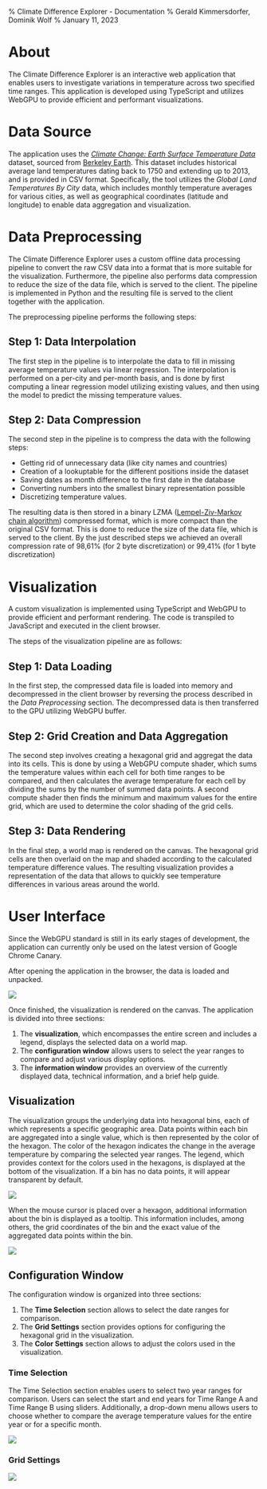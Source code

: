 % Climate Difference Explorer - Documentation
% Gerald Kimmersdorfer, Dominik Wolf
% January 11, 2023

# About

The Climate Difference Explorer is an interactive web application that enables users to investigate variations in temperature across two specified time ranges. This application is developed using TypeScript and utilizes WebGPU to provide efficient and performant visualizations.

# Data Source

The application uses the [_Climate Change: Earth Surface Temperature Data_](https://www.kaggle.com/datasets/berkeleyearth/climate-change-earth-surface-temperature-data) dataset, sourced from [Berkeley Earth](http://berkeleyearth.org/about/). This dataset includes historical average land temperatures dating back to 1750 and extending up to 2013, and is provided in CSV format. Specifically, the tool utilizes the _Global Land Temperatures By City_ data, which includes monthly temperature averages for various cities, as well as geographical coordinates (latitude and longitude) to enable data aggregation and visualization.

# Data Preprocessing

The Climate Difference Explorer uses a custom offline data processing pipeline to convert the raw CSV data into a format that is more suitable for the visualization. Furthermore, the pipeline also performs data compression to reduce the size of the data file, which is served to the client. The pipeline is implemented in Python and the resulting file is served to the client together with the application.

The preprocessing pipeline performs the following steps:

## Step 1: Data Interpolation

The first step in the pipeline is to interpolate the data to fill in missing average temperature values via linear regression. The interpolation is performed on a per-city and per-month basis, and is done by first computing a linear regression model utilizing existing values, and then using the model to predict the missing temperature values.

## Step 2: Data Compression

The second step in the pipeline is to compress the data with the following steps:

* Getting rid of unnecessary data (like city names and countries)
* Creation of a lookuptable for the different positions inside the dataset
* Saving dates as month difference to the first date in the database
* Converting numbers into the smallest binary representation possible
* Discretizing temperature values.

The resulting data is then stored in a binary LZMA ([Lempel-Ziv-Markov chain algorithm](https://en.wikipedia.org/wiki/Lempel%E2%80%93Ziv%E2%80%93Markov_chain_algorithm)) compressed format, which is more compact than the original CSV format. This is done to reduce the size of the data file, which is served to the client. By the just described steps we achieved an overall compression rate of 98,61% (for 2 byte discretization) or 99,41% (for 1 byte discretization)

# Visualization

A custom visualization is implemented using TypeScript and WebGPU to provide efficient and performant rendering. The code is transpiled to JavaScript and executed in the client browser.

The steps of the visualization pipeline are as follows:

## Step 1: Data Loading

In the first step, the compressed data file is loaded into memory and decompressed in the client browser by reversing the process described in the _Data Preprocessing_ section. The decompressed data is then transferred to the GPU utilizing WebGPU buffer.

## Step 2: Grid Creation and Data Aggregation

The second step involves creating a hexagonal grid and aggregat the data into its cells. This is done by using a WebGPU compute shader, which sums the temperature values within each cell for both time ranges to be compared, and then calculates the average temperature for each cell by dividing the sums by the number of summed data points. A second compute shader then finds the minimum and maximum values for the entire grid, which are used to determine the color shading of the grid cells.

## Step 3: Data Rendering

In the final step, a world map is rendered on the canvas. The hexagonal grid cells are then overlaid on the map and shaded according to the calculated temperature difference values. The resulting visualization provides a representation of the data that allows to quickly see temperature differences in various areas around the world.

# User Interface

Since the WebGPU standard is still in its early stages of development, the application can currently only be used on the latest version of Google Chrome Canary.

After opening the application in the browser, the data is loaded and unpacked.

![](images/loading.png)

Once finished, the visualization is rendered on the canvas. The application is divided into three sections:

1. The **visualization**, which encompasses the entire screen and includes a legend, displays the selected data on a world map.
2. The **configuration window** allows users to select the year ranges to compare and adjust various display options.
3. The **information window** provides an overview of the currently displayed data, technical information, and a brief help guide.

## Visualization

The visualization groups the underlying data into hexagonal bins, each of which represents a specific geographic area. Data points within each bin are aggregated into a single value, which is then represented by the color of the hexagon. The color of the hexagon indicates the change in the average temperature by comparing the selected year ranges. The legend, which provides context for the colors used in the hexagons, is displayed at the bottom of the visualization. If a bin has no data points, it will appear transparent by default.

![](images/start.png)

When the mouse cursor is placed over a hexagon, additional information about the bin is displayed as a tooltip. This information includes, among others, the grid coordinates of the bin and the exact value of the aggregated data points within the bin.

![](images/hover.png)

## Configuration Window

The configuration window is organized into three sections:

1. The **Time Selection** section allows to select the date ranges for comparison.
2. The **Grid Settings** section provides options for configuring the hexagonal grid in the visualization.
3. The **Color Settings** section allows to adjust the colors used in the visualization.

### Time Selection

The Time Selection section enables users to select two year ranges for comparison. Users can select the start and end years for Time Range A and Time Range B using sliders. Additionally, a drop-down menu allows users to choose whether to compare the average temperature values for the entire year or for a specific month.

![](images/configuration-time.png)

### Grid Settings



![](images/configuration-grid.png)
